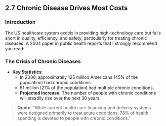 ## 2.7 Chronic Disease Drives Most Costs

### Introduction
The US healthcare system excels in providing high-technology care but falls short in quality, efficiency, and safety, particularly for treating chronic diseases. 
A 2004 paper in public health reports that I strongly recommend you read:

### The Crisis of Chronic Diseases
- **Key Statistics**:
  - In 2000, approximately 125 million Americans (45% of the population) had chronic conditions.
  - 61 million (21% of the population) had multiple chronic conditions.
  - **Projected Increase**: The number of people with chronic conditions will steadily rise over the next 30 years.

> **Quote**:
> "While current health care financing and delivery systems were designed primarily to treat acute conditions, 78% of health spending is devoted to people with chronic conditions."

